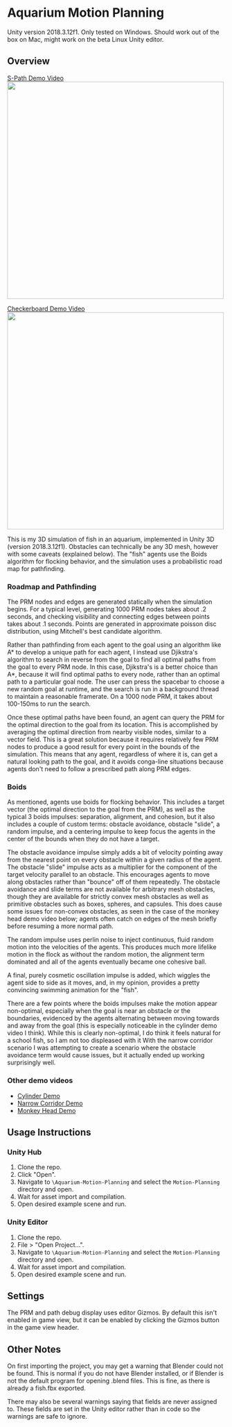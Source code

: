 # Aquarium Motion Planning

Unity version 2018.3.12f1. Only tested on Windows. Should work out of the box on Mac, might work on the beta Linux Unity editor.

## Overview

[S-Path Demo Video<br> <img src="https://img.youtube.com/vi/8uT3X8Yq2lE/maxresdefault.jpg" width=500>](https://youtu.be/8uT3X8Yq2lE)


[Checkerboard Demo Video<br> <img src="https://img.youtube.com/vi/XsssKV2h3aU/maxresdefault.jpg" width=500>](https://youtu.be/XsssKV2h3aU)

This is my 3D simulation of fish in an aquarium, implemented in Unity 3D (version 2018.3.12f1).
Obstacles can technically be any 3D mesh, however with some caveats (explained below).
The "fish" agents use the Boids algorithm for flocking behavior, and the simulation uses a probabilistic road map for pathfinding.

### Roadmap and Pathfinding

The PRM nodes and edges are generated statically when the simulation begins.
For a typical level, generating 1000 PRM nodes takes about .2 seconds, and checking visibility and connecting edges between points takes about .1 seconds.
Points are generated in approximate poisson disc distribution, using Mitchell's best candidate algorithm.

Rather than pathfinding from each agent to the goal using an algorithm like A* to develop a unique path for each agent, I instead use Djikstra's algorithm to search in reverse from the goal to find all optimal paths from the goal to every PRM node.
In this case, Djikstra's is a better choice than A*, because it will find optimal paths to every node, rather than an optimal path to a particular goal node.
The user can press the spacebar to choose a new random goal at runtime, and the search is run in a background thread to maintain a reasonable framerate.
On a 1000 node PRM, it takes about 100-150ms to run the search.

Once these optimal paths have been found, an agent can query the PRM for the optimal direction to the goal from its location.
This is accomplished by averaging the optimal direction from nearby visible nodes, similar to a vector field.
This is a great solution because it requires relatively few PRM nodes to produce a good result for every point in the bounds of the simulation.
This means that any agent, regardless of where it is, can get a natural looking path to the goal, and it avoids conga-line situations because agents don't need to follow a prescribed path along PRM edges.

### Boids

As mentioned, agents use boids for flocking behavior.
This includes a target vector (the optimal direction to the goal from the PRM), as well as the typical 3 boids impulses: separation, alignment, and cohesion, but it also includes a couple of custom terms: obstacle avoidance, obstacle "slide", a random impulse, and a centering impulse to keep focus the agents in the center of the bounds when they do not have a target.

The obstacle avoidance impulse simply adds a bit of velocity pointing away from the nearest point on every obstacle within a given radius of the agent.
The obstacle "slide" impulse acts as a multiplier for the component of the target velocity parallel to an obstacle.
This encourages agents to move along obstacles rather than "bounce" off of them repeatedly.
The obstacle avoidance and slide terms are not available for arbitrary mesh obstacles, though they are available for strictly convex mesh obstacles as well as primitive obstacles such as boxes, spheres, and capsules.
This does cause some issues for non-convex obstacles, as seen in the case of the monkey head demo video below;
agents often catch on edges of the mesh briefly before resuming a more normal path.

The random impulse uses perlin noise to inject continuous, fluid random motion into the velocities of the agents.
This produces much more lifelike motion in the flock as without the random motion, the alignment term dominated and all of the agents eventually became one cohesive ball.

A final, purely cosmetic oscillation impulse is added, which wiggles the agent side to side as it moves, and, in my opinion, provides a pretty convincing swimming animation for the "fish".

There are a few points where the boids impulses make the motion appear non-optimal, especially when the goal is near an obstacle or the boundaries, evidenced by the agents alternating between moving towards and away from the goal (this is especially noticeable in the cylinder demo video I think). While this is clearly non-optimal, I do think it feels natural for a school fish, so I am not too displeased with it
With the narrow corridor scenario I was attempting to create a scenario where the obstacle avoidance term would cause issues, but it actually ended up working surprisingly well.

### Other demo videos

- [Cylinder Demo](https://www.youtube.com/watch?v=ySiT1d9AjxM)
- [Narrow Corridor Demo](https://www.youtube.com/watch?v=Acqr9srtxZw)
- [Monkey Head Demo](https://www.youtube.com/watch?v=7WWScAzcOK8)

## Usage Instructions

### Unity Hub

1. Clone the repo.
2. Click "Open".
3. Navigate to `\Aquarium-Motion-Planning` and select the `Motion-Planning` directory and open.
4. Wait for asset import and compilation.
5. Open desired example scene and run.

### Unity Editor

1. Clone the repo.
2. File > "Open Project...".
3. Navigate to `\Aquarium-Motion-Planning` and select the `Motion-Planning` directory and open.
4. Wait for asset import and compilation.
5. Open desired example scene and run.

## Settings

The PRM and path debug display uses editor Gizmos.
By default this isn't enabled in game view, but it can be enabled by clicking the Gizmos button in the game view header.

## Other Notes

On first importing the project, you may get a warning that Blender could not be found.
This is normal if you do not have Blender installed, or if Blender is not the default program for opening .blend files.
This is fine, as there is already a fish.fbx exported.

There may also be several warnings saying that fields are never assigned to.
These fields are set in the Unity editor rather than in code so the warnings are safe to ignore.
